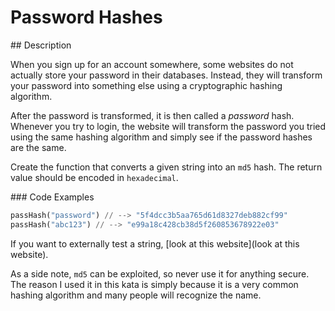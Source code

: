 # Password Hashes

## Description

When you sign up for an account somewhere, some websites do not actually store your password in their databases. Instead, they will transform your password into something else using a cryptographic hashing algorithm.

After the password is transformed, it is then called a _password_ hash. Whenever you try to login, the website will transform the password you tried using the same hashing algorithm and simply see if the password hashes are the same.

Create the function that converts a given string into an `md5` hash. The return value should be encoded in `hexadecimal`.

### Code Examples

```python
passHash("password") // --> "5f4dcc3b5aa765d61d8327deb882cf99"
passHash("abc123") // --> "e99a18c428cb38d5f260853678922e03"
```

If you want to externally test a string, [look at this website](look at this website).

As a side note, `md5` can be exploited, so never use it for anything secure. The reason I used it in this kata is simply because it is a very common hashing algorithm and many people will recognize the name.
